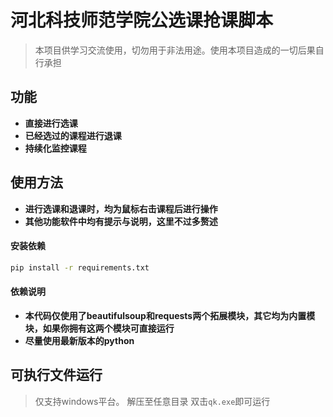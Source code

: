 # 河北科技师范学院公选课抢课脚本
> 本项目供学习交流使用，切勿用于非法用途。使用本项目造成的一切后果自行承担
## 功能
- **直接进行选课**
- **已经选过的课程进行退课**
- **持续化监控课程**

## 使用方法
- **进行选课和退课时，均为鼠标右击课程后进行操作**
- **其他功能软件中均有提示与说明，这里不过多赘述**

#### 安装依赖
```bash
pip install -r requirements.txt
```
#### 依赖说明
- **本代码仅使用了beautifulsoup和requests两个拓展模块，其它均为内置模块，如果你拥有这两个模块可直接运行**
- **尽量使用最新版本的python**

## 可执行文件运行
> 仅支持windows平台。
> 解压至任意目录
> 双击`qk.exe`即可运行
